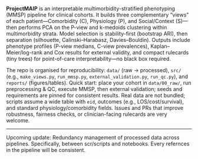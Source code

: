 **ProjectMAIP** is an interpretable multimorbidity-stratified phenotyping (MMSP) pipeline for clinical cohorts. It builds three complementary “views” of each patient—Comorbidity (C), Physiology (P), and Social/Context (S)—then performs PCA on the P-view and k-medoids clustering within multimorbidity strata. Model selection is stability-first (bootstrap ARI), then separation (silhouette, Calinski–Harabasz, Davies–Bouldin). Outputs include phenotype profiles (P-view medians, C-view prevalences), Kaplan–Meier/log-rank and Cox results for external validity, and compact rulecards (tiny trees) for point-of-care interpretability—no black box required.

The repo is organised for reproducibility: `data/` (raw → processed), `src/` (e.g., `make_views.py`, `run_mmsp.py`, `external_validation.py`, `run_qc.py`), and `reports/` (figures/tables). Quick start: place your cohort in `data/00_raw/`, run preprocessing & QC, execute MMSP, then external validation; seeds and requirements are pinned for consistent results. Real data are not bundled; scripts assume a wide table with `eid`, outcomes (e.g., LOS/cost/survival), and standard physiology/comorbidity fields. Issues and PRs that improve robustness, fairness checks, or clinician-facing rulecards are very welcome.

---

Upcoming update: Redundancy management of processed data across pipelines. Specifically, between scr/scripts and notebooks. Every refernces in the pipeline will be consistent.





